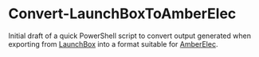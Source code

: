 # Convert-LaunchBoxToAmberElec

Initial draft of a quick PowerShell script to convert output generated when exporting from [LaunchBox](https://www.launchbox-app.com/) into a format suitable for [AmberElec](https://amberelec.org/).
